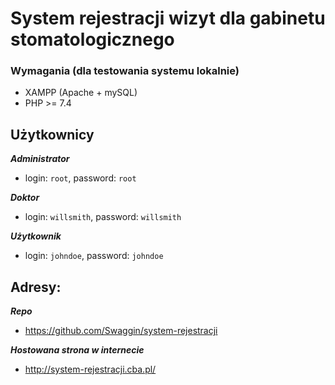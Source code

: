# System rejestracji wizyt dla gabinetu stomatologicznego

### Wymagania (dla testowania systemu lokalnie)

* XAMPP (Apache + mySQL)
* PHP >= 7.4

## Użytkownicy

**_Administrator_**

* login: `root`, password: `root`

**_Doktor_**

* login: `willsmith`, password: `willsmith`

**_Użytkownik_**

* login: `johndoe`, password: `johndoe`

## Adresy:

**_Repo_**
* https://github.com/Swaggin/system-rejestracji

**_Hostowana strona w internecie_**

* http://system-rejestracji.cba.pl/
